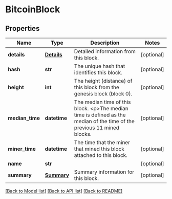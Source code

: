 # BitcoinBlock

## Properties
Name | Type | Description | Notes
------------ | ------------- | ------------- | -------------
**details** | [**Details**](Details.md) | Detailed information from this block. | [optional] 
**hash** | **str** | The unique hash that identifies this block. | [optional] 
**height** | **int** | The height (distance) of this block from the genesis block (block 0). | [optional] 
**median_time** | **datetime** | The median time of this block.   &lt;p&gt;The median time is defined as the median of the time of the previous 11 mined blocks. | [optional] 
**miner_time** | **datetime** | The time that the miner that mined this block attached to this block. | [optional] 
**name** | **str** |  | [optional] 
**summary** | [**Summary**](Summary.md) | Summary information for this block. | [optional] 

[[Back to Model list]](../README.md#documentation-for-models) [[Back to API list]](../README.md#documentation-for-api-endpoints) [[Back to README]](../README.md)


